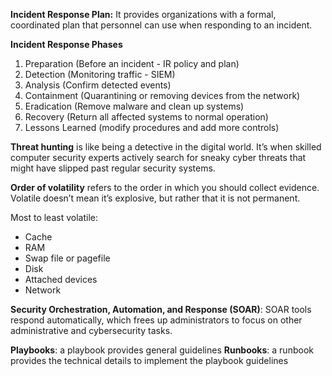 **Incident Response Plan:** It provides organizations with a formal, coordinated plan that personnel can use when responding to an incident.

**Incident Response Phases**
1. Preparation (Before an incident - IR policy and plan)
2. Detection (Monitoring traffic - SIEM)
3. Analysis (Confirm detected events)
4. Containment (Quarantining or removing devices from the network)
5. Eradication (Remove malware and clean up systems)
6. Recovery (Return all affected systems to normal operation)
7. Lessons Learned (modify procedures and add more controls)

**Threat hunting** is like being a detective in the digital world. It’s when skilled computer security experts actively search for sneaky cyber threats that might have slipped past regular security systems.

**Order of volatility** refers to the order in which you should collect evidence. Volatile doesn’t mean it’s explosive, but rather that it is not permanent.

Most to least volatile:
- Cache
- RAM
- Swap file or pagefile
- Disk
- Attached devices
- Network

**Security Orchestration, Automation, and Response (SOAR)**: SOAR tools respond automatically, which frees up administrators to focus on other administrative and cybersecurity tasks.

**Playbooks**: a playbook provides general guidelines
**Runbooks**: a runbook provides the technical details to implement the playbook guidelines